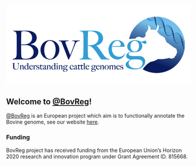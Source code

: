 ![bovreg logo](https://raw.githubusercontent.com/bovreg/logos/master/BV_transparent.png)

## Welcome to [@BovReg](https://github.com/bovreg)!

[@BovReg](https://github.com/bovreg) is an European project which aim is to functionally annotate the Bovine genome, see our website [here](https://bovreg.eu/).

### Funding

BovReg project has received funding from the European Union’s Horizon 2020 research and innovation program under Grant Agreement ID. 815668.

<!--

**Here are some ideas to get you started:**

🙋‍♀️ A short introduction - what is your organization all about?
🌈 Contribution guidelines - how can the community get involved?
👩‍💻 Useful resources - where can the community find your docs? Is there anything else the community should know?
🍿 Fun facts - what does your team eat for breakfast?
🧙 Remember, you can do mighty things with the power of [Markdown](https://docs.github.com/github/writing-on-github/getting-started-with-writing-and-formatting-on-github/basic-writing-and-formatting-syntax)
-->
